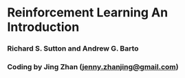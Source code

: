 # Reinforcement Learning An Introduction
### Richard S. Sutton and Andrew G. Barto
### Coding by Jing Zhan (jenny.zhanjing@gmail.com)
